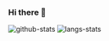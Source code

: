 ### Hi there 👋

<!--
**P1umer/P1umer** is a ✨ _special_ ✨ repository because its `README.md` (this file) appears on your GitHub profile.

Here are some ideas to get you started:

- 🔭 I’m currently working on ...
- 🌱 I’m currently learning ...
- 👯 I’m looking to collaborate on ...
- 🤔 I’m looking for help with ...
- 💬 Ask me about ...
- 📫 How to reach me: ...
- 😄 Pronouns: ...
- ⚡ Fun fact: ...
-->
![github-stats](https://github-readme-stats.vercel.app/api?username=P1umere&show_icons=true&line_height=25&hide_title=true)
![langs-stats](https://github-readme-stats.vercel.app/api/top-langs/?username=P1umer&layout=compact)
